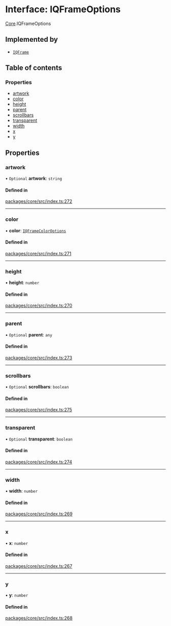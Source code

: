 # Interface: IQFrameOptions

[Core](../modules/Core.md).IQFrameOptions

## Implemented by

- [`IQFrame`](../classes/Core.IQFrame.md)

## Table of contents

### Properties

- [artwork](Core.IQFrameOptions.md#artwork)
- [color](Core.IQFrameOptions.md#color)
- [height](Core.IQFrameOptions.md#height)
- [parent](Core.IQFrameOptions.md#parent)
- [scrollbars](Core.IQFrameOptions.md#scrollbars)
- [transparent](Core.IQFrameOptions.md#transparent)
- [width](Core.IQFrameOptions.md#width)
- [x](Core.IQFrameOptions.md#x)
- [y](Core.IQFrameOptions.md#y)

## Properties

### artwork

• `Optional` **artwork**: `string`

#### Defined in

[packages/core/src/index.ts:272](https://github.com/iniquitybbs/iniquity/blob/5dc4891/packages/core/src/index.ts#L272)

___

### color

• **color**: [`IQFrameColorOptions`](../enums/Core.IQFrameColorOptions.md)

#### Defined in

[packages/core/src/index.ts:271](https://github.com/iniquitybbs/iniquity/blob/5dc4891/packages/core/src/index.ts#L271)

___

### height

• **height**: `number`

#### Defined in

[packages/core/src/index.ts:270](https://github.com/iniquitybbs/iniquity/blob/5dc4891/packages/core/src/index.ts#L270)

___

### parent

• `Optional` **parent**: `any`

#### Defined in

[packages/core/src/index.ts:273](https://github.com/iniquitybbs/iniquity/blob/5dc4891/packages/core/src/index.ts#L273)

___

### scrollbars

• `Optional` **scrollbars**: `boolean`

#### Defined in

[packages/core/src/index.ts:275](https://github.com/iniquitybbs/iniquity/blob/5dc4891/packages/core/src/index.ts#L275)

___

### transparent

• `Optional` **transparent**: `boolean`

#### Defined in

[packages/core/src/index.ts:274](https://github.com/iniquitybbs/iniquity/blob/5dc4891/packages/core/src/index.ts#L274)

___

### width

• **width**: `number`

#### Defined in

[packages/core/src/index.ts:269](https://github.com/iniquitybbs/iniquity/blob/5dc4891/packages/core/src/index.ts#L269)

___

### x

• **x**: `number`

#### Defined in

[packages/core/src/index.ts:267](https://github.com/iniquitybbs/iniquity/blob/5dc4891/packages/core/src/index.ts#L267)

___

### y

• **y**: `number`

#### Defined in

[packages/core/src/index.ts:268](https://github.com/iniquitybbs/iniquity/blob/5dc4891/packages/core/src/index.ts#L268)
